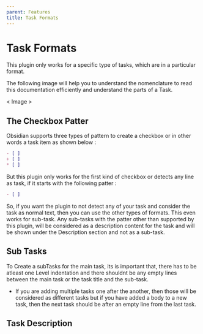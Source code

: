 ```yaml
---
parent: Features
title: Task Formats
---
```


# Task Formats

This plugin only works for a specific type of tasks, which are in a particular format.

The following image will help you to understand the nomenclature to read this documentation efficiently and understand the parts of a Task.

< Image >

## The Checkbox Patter

Obsidian supports three types of pattern to create a checkbox or in other words a task item as shown below  :

```md
- [ ] 
+ [ ] 
* [ ] 
```

But this plugin only works for the first kind of checkbox or detects any line as task, if it starts with the following patter :

```md
- [ ] 
```

So, if you want the plugin to not detect any of your task and consider the task as normal text, then you can use the other types of formats. This even works for sub-task. Any sub-tasks with the patter other than supported by this plugin, will be considered as a description content for the task and will be shown under the Description section and not as a sub-task.

## Sub Tasks

To Create a subTasks for the main task, its is important that, there has to be atleast one Level indentation and there shouldnt be any empty lines between the main task or the task title and the sub-task.

- If you are adding multiple tasks one after the another, then those will be considered as different tasks but if you have added a body to a new task, then the next task should be after an empty line from the last task.

## Task Description
